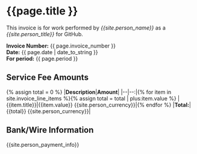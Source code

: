 
# {{page.title }}

This invoice is for work performed by _{{site.person_name}}_ as a
_{{site.person_title}}_ for GitHub.


__Invoice Number:__ {{ page.invoice_number }}  
__Date:__ {{ page.date | date_to_string }}  
__For period:__ {{ page.period }}  

## Service Fee Amounts

{% assign total = 0 %}
|__Description__|__Amount__|
|--|--:|{% for item in site.invoice_line_items %}{% assign total = total | plus:item.value %}
|{{item.title}}|{{item.value}} {{site.person_currency}}|{% endfor %}
|__Total:__|{{total}} {{site.person_currency}}|

## Bank/Wire Information

{{site.person_payment_info}}
